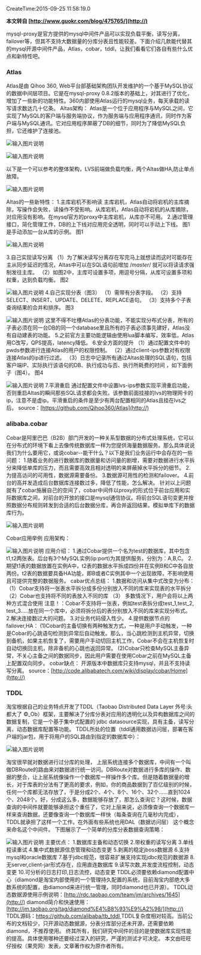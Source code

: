 CreateTime:2015-09-25 11:58:19.0

**本文转自 [http://www.guokr.com/blog/475765/](http://)**

mysql-proxy是官方提供的mysql中间件产品可以实现负载平衡，读写分离，failover等，但其不支持大数据量的分库分表且性能较差。下面介绍几款能代替其的mysql开源中间件产品，Atlas，cobar，tddl，让我们看看它们各自有些什么优点和新特性吧。

### Atlas


Atlas是由 Qihoo 360, Web平台部基础架构团队开发维护的一个基于MySQL协议的数据中间层项目。它是在mysql-proxy 0.8.2版本的基础上，对其进行了优化，增加了一些新的功能特性。360内部使用Atlas运行的mysql业务，每天承载的读写请求数达几十亿条。
Altas架构：
Atlas是一个位于应用程序与MySQL之间，它实现了MySQL的客户端与服务端协议，作为服务端与应用程序通讯，同时作为客户端与MySQL通讯。它对应用程序屏蔽了DB的细节，同时为了降低MySQL负担，它还维护了连接池。

![输入图片说明](http://2.im.guokr.com/WLVBWi5qPZk_siOiVGC0EnRa-IIaGh7nEGCbg9VXsaq9AQAAygEAAFBO.png "在这里输入图片标题")

![输入图片说明](http://2.im.guokr.com/dfeZQZdvveHzRj_MWH7Rk8mFUnOwsz0NxzM6a4De_EK9AQAArAEAAFBO.png "在这里输入图片标题")

以下是一个可以参考的整体架构，LVS前端做负载均衡，两个Altas做HA,防止单点故障。

![输入图片说明](http://3.im.guokr.com/2a_yfNt3OsgfRuMIAuMbHvD9bcFI9Q00jceQiaXv0vrVAQAAPAEAAFBO.png "在这里输入图片标题")

Altas的一些新特性：
1.主库宕机不影响读
主库宕机，Atlas自动将宕机的主库摘除，写操作会失败，读操作不受影响。从库宕机，Atlas自动将宕机的从库摘除，对应用没有影响。在mysql官方的proxy中主库宕机，从库亦不可用。
2.通过管理接口，简化管理工作，DB的上下线对应用完全透明，同时可以手动上下线。
图1是手动添加一台从库的示例。
图1

![输入图片说明](http://1.im.guokr.com/xpNpLEcln5GsxtkyjVHnYyQKzxr9ueh_BriniGA3soZsAgAABAIAAFBO.png "在这里输入图片标题")

3.自己实现读写分离
（1）为了解决读写分离存在写完马上就想读而这时可能存在主从同步延迟的情况，Altas中可以在SQL语句前增加 /*master*/ 就可以将读请求强制发往主库。
（2）如图2中，主库可设置多项，用逗号分隔，从库可设置多项和权重，达到负载均衡。
图2

![输入图片说明](http://3.im.guokr.com/sJkIR4v_1-kMj2OkyVzWKo24-GrfJawQCFVKOgmRf8JHAgAARQAAAFBO.png "在这里输入图片标题")
4.自己实现分表（图3）
（1）需带有分表字段。
（2）支持SELECT、INSERT、UPDATE、DELETE、REPLACE语句。
（3）支持多个子表查询结果的合并和排序。
图3 

![输入图片说明](http://2.im.guokr.com/2ku_cAVTDAVzF0UbIr3VoFRRLGiyWqglCGNrKF_110nbAgAAmAEAAFBO.png?imageView2/1/w/650/h/363 "在这里输入图片标题")
这里不得不吐槽Atlas的分表功能，不能实现分布式分表，所有的子表必须在同一台DB的同一个database里且所有的子表必须事先建好，Atlas没有自动建表的功能。
5.之前官方主要功能逻辑由使用lua脚本编写，效率低，Atlas用C改写，QPS提高，latency降低。
6.安全方面的提升
（1）通过配置文件中的pwds参数进行连接Atlas的用户的权限控制。
（2）通过client-ips参数对有权限连接Atlas的ip进行过滤。
（3）日志中记录所有通过Altas处理的SQL语句，包括客户端IP、实际执行该语句的DB、执行成功与否、执行所耗费的时间 ，如下面例子（图4）。
图4

![输入图片说明](http://3.im.guokr.com/5jr6-G21-I8R22Q-honYPQZ_aloYCg8SuIMIkZmiwbP1AgAAWQAAAFBO.png?imageView2/1/w/650/h/76 "在这里输入图片标题")
7.平滑重启
通过配置文件中设置lvs-ips参数实现平滑重启功能，否则重启Altas的瞬间那些SQL请求都会失败。该参数前面挂接的lvs的物理网卡的ip，注意不是虚ip。平滑重启的条件是至少有两台配置相同的Atlas且挂在lvs之后。
source：[https://github.com/Qihoo360/Atlas](http://)

### alibaba.cobar


Cobar是阿里巴巴（B2B）部门开发的一种关系型数据的分布式处理系统，它可以在分布式的环境下看上去像传统数据库一样为您提供海量数据服务。那么具体说说我们为什么要用它，或说cobar--能干什么？以下是我们业务运行中会存在的一些问题：
1.随着业务的进行数据库的数据量和访问量的剧增，需要对数据进行水平拆分来降低单库的压力，而且需要高效且相对透明的来屏蔽掉水平拆分的细节。
2.为提高访问的可用性，数据源需要备份。
3.数据源可用性的检测和failover。
4.前台的高并发造成后台数据库连接数过多，降低了性能，怎么解决。 
针对以上问题就有了cobar施展自己的空间了，cobar中间件以proxy的形式位于前台应用和实际数据库之间，对前台的开放的接口是mysql通信协议。将前台SQL语句变更并按照数据分布规则转发到合适的后台数据分库，再合并返回结果，模拟单库下的数据库行为。 

![输入图片说明](http://1.im.guokr.com/RWHG3pAD_a4IRrDCHxuGKkaPaX4uBnJdZX1FRcUe2s3JAQAAowEAAFBO.png "在这里输入图片标题")

Cobar应用举例
应用架构：

![输入图片说明](http://3.im.guokr.com/J80jGGHTxgJL1wRTcssS5wjzr5u1XMs59dqmQH1yEW-eAgAAywEAAFBO.png?imageView2/1/w/650/h/445 "在这里输入图片标题")
应用介绍：
1.通过Cobar提供一个名为test的数据库，其中包含t1,t2两张表。后台有3个MySQL实例(ip:port)为其提供服务，分别为：A,B,C。
2.期望t1表的数据放置在实例A中，t2表的数据水平拆成四份并在实例B和C中各自放两份。t2表的数据要具备HA功能，即B或者C实例其中一个出现故障，不影响使用且可提供完整的数据服务。
cabar优点总结：
1.数据和访问从集中式改变为分布：
（1）Cobar支持将一张表水平拆分成多份分别放入不同的库来实现表的水平拆分
（2）Cobar也支持将不同的表放入不同的库
（3） 多数情况下，用户会将以上两种方式混合使用
注意！：Cobar不支持将一张表，例如test表拆分成test_1,test_2, test_3.....放在同一个库中，必须将拆分后的表分别放入不同的库来实现分布式。
2.解决连接数过大的问题。
3.对业务代码侵入性少。
4.提供数据节点的failover,HA：
(1)Cobar的主备切换有两种触发方式，一种是用户手动触发，一种是Cobar的心跳语句检测到异常后自动触发。那么，当心跳检测到主机异常，切换到备机，如果主机恢复了，需要用户手动切回主机工作，Cobar不会在主机恢复时自动切换回主机，除非备机的心跳也返回异常。
(2)Cobar只检查MySQL主备异常，不关心主备之间的数据同步，因此用户需要在使用Cobar之前在MySQL主备上配置双向同步。
cobar缺点：
开源版本中数据库只支持mysql，并且不支持读写分离。
source：[http://code.alibabatech.com/wiki/display/cobar/Home](http://)

### TDDL


淘宝根据自己的业务特点开发了TDDL（Taobao Distributed Data Layer 外号:头都大了 ©_Ob）框架，主要解决了分库分表对应用的透明化以及异构数据库之间的数据复制，它是一个基于集中式配置的 jdbc datasource实现，具有主备，读写分离，动态数据库配置等功能。
TDDL所处的位置（tddl通用数据访问层，部署在客户端的jar包，用于将用户的SQL路由到指定的数据库中）：

![输入图片说明](http://1.im.guokr.com/0Y5YjfjQ8eGOzeskpen2mlNIYA_b7DBLbGT0YHyUiLFZAgAAgwEAAFBO.png "在这里输入图片标题")

淘宝很早就对数据进行过分库的处理， 上层系统连接多个数据库，中间有一个叫做DBRoute的路由来对数据进行统一访问。DBRoute对数据进行多库的操作、数据的整合，让上层系统像操作一个数据库一样操作多个库。但是随着数据量的增长，对于库表的分法有了更高的要求，例如，你的商品数据到了百亿级别的时候，任何一个库都无法存放了，于是分成2个、4个、8个、16个、32个……直到1024个、2048个。好，分成这么多，数据能够存放了，那怎么查询它？这时候，数据查询的中间件就要能够承担这个重任了，它对上层来说，必须像查询一个数据库一样来查询数据，还要像查询一个数据库一样快（每条查询在几毫秒内完成），TDDL就承担了这样一个工作。在外面有些系统也用DAL（数据访问层） 这个概念来命名这个中间件。
下图展示了一个简单的分库分表数据查询策略：

![输入图片说明](http://2.im.guokr.com/AplojaLt9KGdFXVjKRGO6zW0-LARpUx_oY4e8s0oN6H9AgAAWAIAAFBO.png?imageView2/1/w/650/h/510 "在这里输入图片标题")
主要优点：
1.数据库主备和动态切换
2.带权重的读写分离
3.单线程读重试
4.集中式数据源信息管理和动态变更
5.剥离的稳定jboss数据源
6.支持mysql和oracle数据库
7.基于jdbc规范，很容易扩展支持实现jdbc规范的数据源
8.无server,client-jar形式存在，应用直连数据库
9.读写次数,并发度流程控制，动态变更
10.可分析的日志打印,日志流控，动态变更
TDDL必须要依赖diamond配置中心（diamond是淘宝内部使用的一个管理持久配置的系统，目前淘宝内部绝大多数系统的配置，由diamond来进行统一管理，同时diamond也已开源）。
TDDL动态数据源使用示例说明：[http://rdc.taobao.com/team/jm/archives/1645](http://)
diamond简介和快速使用：[http://jm.taobao.org/tag/diamond%E4%B8%93%E9%A2%98/](http://)
TDDL源码：[https://github.com/alibaba/tb_tddl ](http://)
TDDL复杂度相对较高。当前公布的文档较少，只开源动态数据源，分表分库部分还未开源，还需要依赖diamond，不推荐使用。
终其所有，我们研究中间件的目的是使数据库实现性能的提高。具体使用哪种还要经过深入的研究，严谨的测试才可决定。
本文由旺旺仔授权（果壳网）发表，文章著作权为原作者所有。